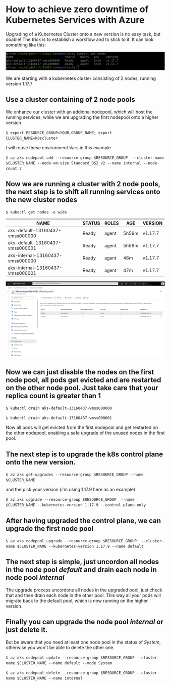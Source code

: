 # How to achieve zero downtime of Kubernetes Services with Azure

Upgrading of a Kubernetes Cluster onto a new version is no easy task, but doable!
The trick is to establish a workflow and to stick to it. It can look something like this:


![Nodepools](nodepools_before.png)

We are starting with a kubernetes cluster consisting of 2 nodes, running version 1.17.7

## Use a cluster containing of 2 node pools

We enhance our cluster with an addional nodepool, which will host the running
services, while we are upgrading the first nodepool onto a higher version.

`$ export RESOURCE_GROUP=YOUR_GROUP_NAME; export CLUSTER_NAME=k8scluster`

I will reuse these environment Vars in this example

`$ az aks nodepool add --resource-group $RESOURCE_GROUP  --cluster-name $CLUSTER_NAME --node-vm-size Standard_DS2_v2 --name internal --node-count 2`


## Now we are running a cluster with 2 node pools, the next step is to shift all running services onto the new cluster nodes

`$ kubectl get nodes -o wide` 


NAME | STATUS | ROLES | AGE | VERSION
---- | ------ | ----- | --- | ------- 
aks-default-13160437-vmss000000 | Ready | agent | 5h59m | v1.17.7
aks-default-13160437-vmss000001 | Ready | agent | 5h59m | v1.17.7
aks-internal-13160437-vmss000000 | Ready | agent | 46m | v1.17.7
aks-internal-13160437-vmss000001 |  Ready | agent | 47m  | v1.17.7

![Azure Nodepools](azure_nodepools.png)

## Now we can just disable the nodes on the first node pool, all pods get evicted and are restarted on the other node pool. Just take care that your replica count is greater than 1

`$ kubectl drain aks-default-13160437-vmss000000`

`$ kubectl drain aks-default-13160437-vmss000001` 

Now all pods will get evicted from the first nodepool and get restarted on the other nodepool, enabling a safe upgrade of the unused nodes in the first pool.

## The next step is to upgrade the k8s control plane onto the new version.

`$ az aks get-upgrades --resource-group $RESOURCE_GROUP --name $CLUSTER_NAME` 

and the pick your version (i'm using 1.17.9 here as an example)

`$ az aks upgrade --resource-group $RESOURCE_GROUP  --name $CLUSTER_NAME --kubernetes-version 1.17.9 --control-plane-only` 

## After having upgraded the control plane, we can upgrade the first node pool

`$ az aks nodepool upgrade --resource-group $RESOURCE_GROUP  --cluster-name $CLUSTER_NAME --kubernetes-version 1.17.9 --name default ` 

## The next step is simple, just uncordon all nodes in the node pool *default* and drain each node in node pool *internal*

The upgrade process uncordons all nodes in the upgraded pool, just check that and then drain each node in the other pool.
This way all your pods will migrate back to the default pool, which is now running on the higher version.

## Finally you can upgrade the node pool *internal* or just delete it. 

But be aware that you need at least one node pool in the status of *System*, otherwise you won't be able to delete the other one.

`$ az aks nodepool update --resource-group $RESOURCE_GROUP --cluster-name $CLUSTER_NAME --name default --mode System`

`$ az aks nodepool delete --resource-group $RESOURCE_GROUP --cluster-name $CLUSTER_NAME --name internal`

 
